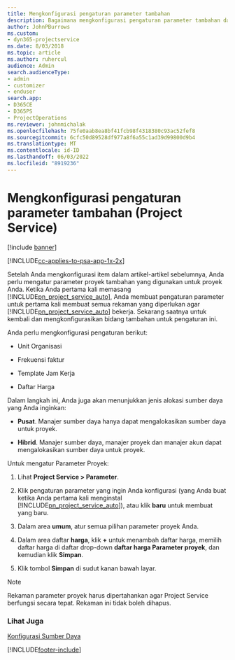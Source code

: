 ```yaml
---
title: Mengkonfigurasi pengaturan parameter tambahan
description: Bagaimana mengkonfigurasi pengaturan parameter tambahan dalam Project Service
author: JohnPBurrows
ms.custom:
- dyn365-projectservice
ms.date: 8/03/2018
ms.topic: article
ms.author: ruhercul
audience: Admin
search.audienceType:
- admin
- customizer
- enduser
search.app:
- D365CE
- D365PS
- ProjectOperations
ms.reviewer: johnmichalak
ms.openlocfilehash: 75fe0aab8ea8bf41fcb98f4318380c93ac52fef8
ms.sourcegitcommit: 6cfc50d89528df977a8f6a55c1ad39d99800d9b4
ms.translationtype: MT
ms.contentlocale: id-ID
ms.lasthandoff: 06/03/2022
ms.locfileid: "8919236"
---
```

# <a name="configure-additional-parameter-settings-project-service"></a>Mengkonfigurasi pengaturan parameter tambahan (Project Service)

[!include [banner](../includes/psa-now-project-operations.md)]

[!INCLUDE[cc-applies-to-psa-app-1x-2x](../includes/cc-applies-to-psa-app-1x-2x.md)]

Setelah Anda mengkonfigurasi item dalam artikel-artikel sebelumnya, Anda perlu mengatur parameter proyek tambahan yang digunakan untuk proyek Anda. Ketika Anda pertama kali memasang [!INCLUDE[pn_project_service_auto](../includes/pn-project-service-auto.md)], Anda membuat pengaturan parameter untuk pertama kali membuat semua rekaman yang diperlukan agar [!INCLUDE[pn_project_service_auto](../includes/pn-project-service-auto.md)] bekerja. Sekarang saatnya untuk kembali dan mengkonfigurasikan bidang tambahan untuk pengaturan ini.  
  
 Anda perlu mengkonfigurasi pengaturan berikut:  
  
-   Unit Organisasi  
  
-   Frekuensi faktur  
  
-   Template Jam Kerja  
  
-   Daftar Harga  
 
Dalam langkah ini, Anda juga akan menunjukkan jenis alokasi sumber daya yang Anda inginkan:  
  
- **Pusat**. Manajer sumber daya hanya dapat mengalokasikan sumber daya untuk proyek.  
  
- **Hibrid**. Manajer sumber daya, manajer proyek dan manajer akun dapat mengalokasikan sumber daya untuk proyek.  
  
 
Untuk mengatur Parameter Proyek:  
  
1. Lihat **Project Service > Parameter**.  
  
2. Klik pengaturan parameter yang ingin Anda konfigurasi (yang Anda buat ketika Anda pertama kali menginstal [!INCLUDE[pn_project_service_auto](../includes/pn-project-service-auto.md)]), atau klik **baru** untuk membuat yang baru.  
  
3. Dalam area **umum**, atur semua pilihan parameter proyek Anda.  
  
4. Dalam area daftar **harga**, klik **+** untuk menambah daftar harga, memilih daftar harga di daftar drop-down **daftar harga Parameter proyek**, dan kemudian klik **Simpan**.  
  
5. Klik tombol **Simpan** di sudut kanan bawah layar.  

> [!NOTE]
> Rekaman parameter proyek harus dipertahankan agar Project Service berfungsi secara tepat. Rekaman ini tidak boleh dihapus.

### <a name="see-also"></a>Lihat Juga  
 [Konfigurasi Sumber Daya](../psa/set-up-resources.md)


[!INCLUDE[footer-include](../includes/footer-banner.md)]
